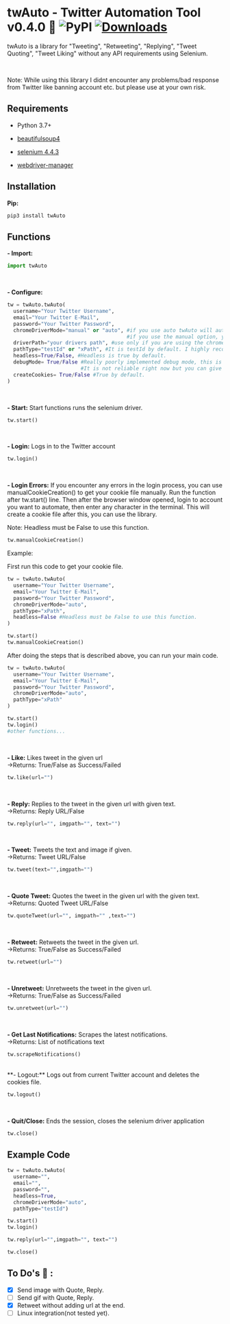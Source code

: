 # twAuto - Twitter Automation Tool v0.4.0 🦆 ![PyPI](https://img.shields.io/pypi/v/twauto) [![Downloads](https://static.pepy.tech/badge/twauto)](https://pepy.tech/project/twauto)

twAuto is a library for "Tweeting", "Retweeting", "Replying", "Tweet Quoting", "Tweet Liking" without any API requirements using Selenium.

<br/>

Note: While using this library I didnt encounter any problems/bad response from Twitter like banning account etc. but please use at your own risk.

## Requirements

- Python 3.7+

- [beautifulsoup4](https://pypi.org/project/beautifulsoup4/)

- [selenium 4.4.3](https://pypi.org/project/selenium/4.4.3/)

- [webdriver-manager](https://pypi.org/project/webdriver-manager/)

## Installation

**Pip:**

```bash
pip3 install twAuto
```

## Functions

**- Import:**

```python
import twAuto
```

<br/>

**- Configure:**

```python
tw = twAuto.twAuto(
  username="Your Twitter Username",
  email="Your Twitter E-Mail",
  password="Your Twitter Password",
  chromeDriverMode="manual" or "auto", #if you use auto twAuto will automatically download the chrome driver for you,
                                       #if you use the manual option, you need to provide the driver path in driverPath parameter.
  driverPath="your drivers path", #use only if you are using the chromeDriverMode in manual mode
  pathType="testId" or "xPath", #It is testId by default. I highly recommend you to use testId instead of xPath. If you had any problems with library you can try the xPath mode too.
  headless=True/False, #Headless is true by default.
  debugMode= True/False #Really poorly implemented debug mode, this is for reading occured errors.
                        #It is not reliable right now but you can give it a try if you want to.
  createCookies= True/False #True by default.
)

```

<br/>

**- Start:** Start functions runs the selenium driver.

```python
tw.start()
```

<br/>

**- Login:** Logs in to the Twitter account

```python
tw.login()
```

<br/>

**- Login Errors:** If you encounter any errors in the login process, you can use manualCookieCreation() to get your cookie file manually.
Run the function after tw.start() line. Then after the browser window opened, login to account you want to automate, then enter any character in the terminal. This will create a cookie file after this, you can use the library.

Note: Headless must be False to use this function.

```python
tw.manualCookieCreation()
```

Example:

First run this code to get your cookie file.

```python
tw = twAuto.twAuto(
  username="Your Twitter Username",
  email="Your Twitter E-Mail",
  password="Your Twitter Password",
  chromeDriverMode="auto",
  pathType="xPath",
  headless=False #Headless must be False to use this function.
)

tw.start()
tw.manualCookieCreation()
```

After doing the steps that is described above, you can run your main code.

```python
tw = twAuto.twAuto(
  username="Your Twitter Username",
  email="Your Twitter E-Mail",
  password="Your Twitter Password",
  chromeDriverMode="auto",
  pathType="xPath"
)

tw.start()
tw.login()
#other functions...
```

<br/>

**- Like:** Likes tweet in the given url \
->Returns: True/False as Success/Failed

```python
tw.like(url="")
```

<br/>

**- Reply:** Replies to the tweet in the given url with given text.\
->Returns: Reply URL/False

```python
tw.reply(url="", imgpath="", text="")
```

<br/>

**- Tweet:** Tweets the text and image if given.\
->Returns: Tweet URL/False

```python
tw.tweet(text="",imgpath="")
```

<br/>

**- Quote Tweet:** Quotes the tweet in the given url with the given text.\
->Returns: Quoted Tweet URL/False

```python
tw.quoteTweet(url="", imgpath="" ,text="")
```

<br/>

**- Retweet:** Retweets the tweet in the given url.\
->Returns: True/False as Success/Failed

```python
tw.retweet(url="")
```

<br/>

**- Unretweet:** Unretweets the tweet in the given url.\
->Returns: True/False as Success/Failed

```python
tw.unretweet(url="")
```

<br/>

**- Get Last Notifications:** Scrapes the latest notifications.\
->Returns: List of notifications text

```python
tw.scrapeNotifications()
```

<br/>
**- Logout:** Logs out from current Twitter account and deletes the cookies file.

```python
tw.logout()
```

<br/>

**- Quit/Close:** Ends the session, closes the selenium driver application

```python
tw.close()
```

## Example Code

```python
tw = twAuto.twAuto(
  username="",
  email="",
  password="",
  headless=True,
  chromeDriverMode="auto",
  pathType="testId")

tw.start()
tw.login()

tw.reply(url="",imgpath="", text="")

tw.close()

```

## To Do's 📝 :

- [x] Send image with Quote, Reply.
- [ ] Send gif with Quote, Reply.
- [x] Retweet without adding url at the end.
- [ ] Linux integration(not tested yet).
